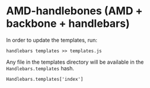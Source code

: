 AMD-handlebones (AMD + backbone + handlebars)
===============

In order to update the templates, run:

    handlebars templates >> templates.js

Any file in the templates directory will be available in the `Handlebars.templates` hash.

    Handlebars.templates['index']



